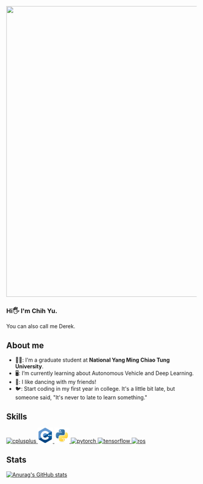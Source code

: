 <p align="center">
  <img src="[https://user-images.githubusercontent.com/88025855/218952858-4c907214-e309-43c0-b3c3-7fd4b5268a22.png](https://user-images.githubusercontent.com/84118285/218954840-6c7a19df-2991-4975-872a-4d1e2134118a.jpeg)" height="768px" width="768px"/>
</p>

### Hi:raised_hand_with_fingers_splayed: I'm Chih Yu.
You can also call me Derek.


About me
---
- 👨‍🎓: I'm a graduate student at **National Yang Ming Chiao Tung University**.
- 🖥️: I’m currently learning about Autonomous Vehicle and Deep Learning.
- 💃: I like dancing with my friends!
- 🐦: Start coding in my first year in college. It's a little bit late, but someone said, "It's never to late to learn something."

Skills
---
<p>
  <a href="https://www.w3schools.com/c/" target="_blank" rel="noreferrer">
  <img src="https://upload.wikimedia.org/wikipedia/commons/1/19/C_Logo.png" alt="cplusplus" width="40" height="40"/>
  </a>
  <a href="https://www.w3schools.com/cpp/" target="_blank" rel="noreferrer">
    <img src="https://raw.githubusercontent.com/devicons/devicon/master/icons/cplusplus/cplusplus-original.svg" alt="cplusplus" width="40" height="40"/>
  </a>
  <a href="https://www.python.org" target="_blank" rel="noreferrer">
    <img src="https://raw.githubusercontent.com/devicons/devicon/master/icons/python/python-original.svg" alt="python" width="40" height="40"/>
  </a>
  <a href="https://pytorch.org/" target="_blank" rel="noreferrer">
    <img src="https://pytorch.org/assets/images/pytorch-logo.png" alt="pytorch" width="40" height="40"/>
  </a>
  <a href="https://www.tensorflow.org/?hl=zh-tw" target="_blank" rel="noreferrer">
    <img src="https://miro.medium.com/max/1000/1*eJWbxmatlWJCNuhJqXB_dw.png" alt="tensorflow" width="40" height="40"/>
  </a>
  <a href="https://www.ros.org/" target="_blank" rel="noreferrer">
  <img src="https://global.discourse-cdn.com/business7/uploads/ros/original/2X/5/5034b398c8a7c424fbac9da50dbbef7824740d41.png" alt="ros" width="40" height="40"/>
  </a>
</p>


Stats
---
[![Anurag's GitHub stats](https://github-readme-stats.vercel.app/api?username=derekray311511)](https://github.com/anuraghazra/github-readme-stats)
